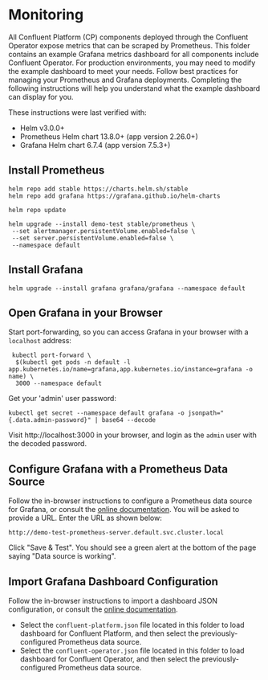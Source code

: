 # Monitoring

All Confluent Platform (CP) components deployed through the Confluent Operator expose metrics that can be scraped by
Prometheus. This folder contains an example Grafana metrics dashboard for all components include Confluent Operator. For
production environments, you may need to modify the example dashboard to meet your needs. Follow best practices for
managing your Prometheus and Grafana deployments. Completing the following instructions will help you understand what the example
dashboard can display for you.

These instructions were last verified with:

* Helm v3.0.0+
* Prometheus Helm chart 13.8.0+ (app version 2.26.0+)
* Grafana Helm chart 6.7.4 (app version 7.5.3+)

## Install Prometheus
    helm repo add stable https://charts.helm.sh/stable
    helm repo add grafana https://grafana.github.io/helm-charts
    
    helm repo update

    helm upgrade --install demo-test stable/prometheus \
     --set alertmanager.persistentVolume.enabled=false \
     --set server.persistentVolume.enabled=false \
     --namespace default

## Install Grafana

    helm upgrade --install grafana grafana/grafana --namespace default

## Open Grafana in your Browser

Start port-forwarding, so you can access Grafana in your browser with a `localhost` address:

     kubectl port-forward \
      $(kubectl get pods -n default -l app.kubernetes.io/name=grafana,app.kubernetes.io/instance=grafana -o name) \
      3000 --namespace default

Get your 'admin' user password:

    kubectl get secret --namespace default grafana -o jsonpath="{.data.admin-password}" | base64 --decode

Visit http://localhost:3000 in your browser, and login as the `admin` user with the decoded password.

## Configure Grafana with a Prometheus Data Source

Follow the in-browser instructions to configure a Prometheus data source for Grafana, or consult the
[online documentation](https://prometheus.io/docs/visualization/grafana/#creating-a-prometheus-data-source). You will be asked
to provide a URL. Enter the URL as shown below:

    http://demo-test-prometheus-server.default.svc.cluster.local

Click "Save & Test". You should see a green alert at the bottom of the page saying "Data source
is working".

## Import Grafana Dashboard Configuration

Follow the in-browser instructions to import a dashboard JSON configuration, or consult the
[online documentation](https://grafana.com/docs/grafana/latest/reference/export_import/#importing-a-dashboard). 
- Select the `confluent-platform.json` file located in this folder to load dashboard for Confluent Platform, and then select the previously-configured Prometheus data source.
- Select the `confluent-operator.json` file located in this folder to load dashboard for Confluent Operator, and then select the previously-configured Prometheus data source.


